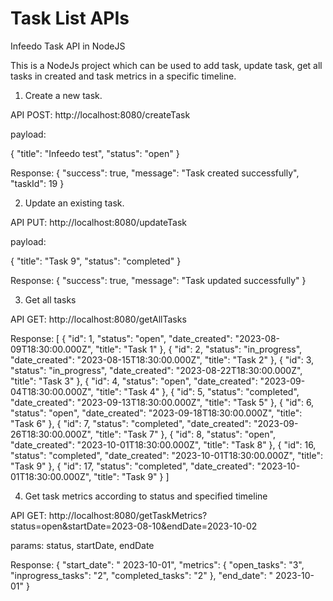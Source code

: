 # Task List APIs
Infeedo Task API in NodeJS

This is a NodeJs project which can be used to add task, update task, get all tasks in created and task metrics in a specific timeline.

1) Create a new task.

API POST: http://localhost:8080/createTask

payload: 

{
    "title": "Infeedo test",
    "status": "open"
}

Response:
{
    "success": true,
    "message": "Task created successfully",
    "taskId": 19
}

2) Update an existing task.

API PUT: http://localhost:8080/updateTask

payload:

{
    "title": "Task 9",
    "status": "completed"
}

Response:
{
    "success": true,
    "message": "Task updated successfully"
}

3) Get all tasks

API GET: http://localhost:8080/getAllTasks

Response:
[
    {
        "id": 1,
        "status": "open",
        "date_created": "2023-08-09T18:30:00.000Z",
        "title": "Task 1"
    },
    {
        "id": 2,
        "status": "in_progress",
        "date_created": "2023-08-15T18:30:00.000Z",
        "title": "Task 2"
    },
    {
        "id": 3,
        "status": "in_progress",
        "date_created": "2023-08-22T18:30:00.000Z",
        "title": "Task 3"
    },
    {
        "id": 4,
        "status": "open",
        "date_created": "2023-09-04T18:30:00.000Z",
        "title": "Task 4"
    },
    {
        "id": 5,
        "status": "completed",
        "date_created": "2023-09-13T18:30:00.000Z",
        "title": "Task 5"
    },
    {
        "id": 6,
        "status": "open",
        "date_created": "2023-09-18T18:30:00.000Z",
        "title": "Task 6"
    },
    {
        "id": 7,
        "status": "completed",
        "date_created": "2023-09-26T18:30:00.000Z",
        "title": "Task 7"
    },
    {
        "id": 8,
        "status": "open",
        "date_created": "2023-10-01T18:30:00.000Z",
        "title": "Task 8"
    },
    {
        "id": 16,
        "status": "completed",
        "date_created": "2023-10-01T18:30:00.000Z",
        "title": "Task 9"
    },
    {
        "id": 17,
        "status": "completed",
        "date_created": "2023-10-01T18:30:00.000Z",
        "title": "Task 9"
    }
]

4) Get task metrics according to status and specified timeline

API GET: http://localhost:8080/getTaskMetrics?status=open&startDate=2023-08-10&endDate=2023-10-02

params: status, startDate, endDate

Response:
{
    "start_date": " 2023-10-01",
    "metrics": {
        "open_tasks": "3",
        "inprogress_tasks": "2",
        "completed_tasks": "2"
    },
    "end_date": " 2023-10-01"
}
